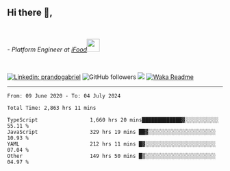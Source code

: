 <h2>Hi there  👋,</h2> </br>

<p><em>- Platform Engineer at <a href="https://www.ifood.com.br/">iFood</a><img src="https://media.giphy.com/media/WUlplcMpOCEmTGBtBW/giphy.gif" width="30"> 
</em></p></br>


[![Linkedin: prandogabriel](https://img.shields.io/badge/-prandogabriel-blue?style=flat-square&logo=Linkedin&logoColor=white&link=https://www.linkedin.com/in/prandogabriel/)](https://www.linkedin.com/in/prandogabriel)
![GitHub followers](https://img.shields.io/github/followers/prandogabriel?label=Follow&style=social)
![](https://visitor-badge.glitch.me/badge?page_id=prandogabriel.prandogabriel)
[![Waka Readme](https://github.com/prandogabriel/prandogabriel/actions/workflows/update-stats.yml.yml/badge.svg)](https://github.com/prandogabriel/prandogabriel/actions/workflows/update-stats.yml.yml)

---

<!--START_SECTION:waka-->

```golang
From: 09 June 2020 - To: 04 July 2024

Total Time: 2,863 hrs 11 mins

TypeScript                 1,660 hrs 20 mins█████████████▓░░░░░░░░░░░   55.11 %
JavaScript                 329 hrs 19 mins ██▓░░░░░░░░░░░░░░░░░░░░░░   10.93 %
YAML                       212 hrs 11 mins █▓░░░░░░░░░░░░░░░░░░░░░░░   07.04 %
Other                      149 hrs 50 mins █▒░░░░░░░░░░░░░░░░░░░░░░░   04.97 %
```

<!--END_SECTION:waka-->

